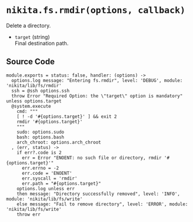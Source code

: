 
# `nikita.fs.rmdir(options, callback)`

Delete a directory.

* `target` (string)   
  Final destination path.

## Source Code

    module.exports = status: false, handler: (options) ->
      options.log message: "Entering fs.rmdir", level: 'DEBUG', module: 'nikita/lib/fs/rmdir'
      ssh = @ssh options.ssh
      throw Error "Required Option: the \"target\" option is mandatory" unless options.target
      @system.execute
        cmd: """
        [ ! -d '#{options.target}' ] && exit 2
        rmdir '#{options.target}'
        """
        sudo: options.sudo
        bash: options.bash
        arch_chroot: options.arch_chroot
      , (err, status) ->
        if err?.code is 2
          err = Error "ENOENT: no such file or directory, rmdir '#{options.target}'"
          err.errno = -2
          err.code = 'ENOENT'
          err.syscall = 'rmdir'
          err.path = "#{options.target}"
        options.log unless err
        then message: "Directory successfully removed", level: 'INFO', module: 'nikita/lib/fs/write'
        else message: "Fail to remove directory", level: 'ERROR', module: 'nikita/lib/fs/write'
        throw err
